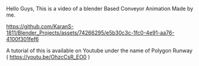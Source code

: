 Hello Guys, This is a video of a blender Based Conveyor Animation Made by me.



https://github.com/KaranS-1811/Blender_Projects/assets/74266295/e5b30c3c-1fc0-4e91-aa76-4100f301fef6








A tutorial of this is available on Youtube under the name of Polygon Runway ( https://youtu.be/OhzcCsR_EO0 )
